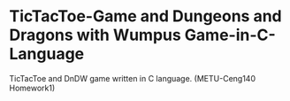 # TicTacToe-Game and Dungeons and Dragons with Wumpus Game-in-C-Language
TicTacToe and DnDW game written in C language. (METU-Ceng140 Homework1)

